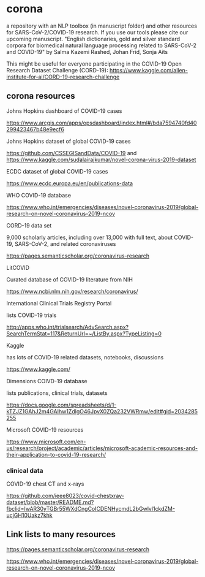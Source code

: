 # corona
a repository with an NLP toolbox (in manuscript folder) and other resources for SARS-CoV-2/COVID-19 research. If you use our tools please cite our upcoming manuscript. 
 "English dictionaries, gold and silver standard corpora for biomedical natural language processing related to SARS-CoV-2 and COVID-19" by Salma Kazemi Rashed, Johan Frid, Sonja Aits
 
 
This might be useful for everyone participating in the COVID-19 Open Research Dataset Challenge (CORD-19): https://www.kaggle.com/allen-institute-for-ai/CORD-19-research-challenge


## corona resources
Johns Hopkins dashboard of COVID-19 cases 

https://www.arcgis.com/apps/opsdashboard/index.html#/bda7594740fd40299423467b48e9ecf6

Johns Hopkins dataset of global COVID-19 cases

https://github.com/CSSEGISandData/COVID-19 and https://www.kaggle.com/sudalairajkumar/novel-corona-virus-2019-dataset


ECDC dataset of global COVID-19 cases

https://www.ecdc.europa.eu/en/publications-data

WHO COVID-19 database

https://www.who.int/emergencies/diseases/novel-coronavirus-2019/global-research-on-novel-coronavirus-2019-ncov

CORD-19 data set

9,000 scholarly articles, including over 13,000 with full text, about COVID-19, SARS-CoV-2, and related coronaviruses

https://pages.semanticscholar.org/coronavirus-research

LitCOVID

Curated database of COVID-19 literature from NIH

https://www.ncbi.nlm.nih.gov/research/coronavirus/

International Clinical Trials Registry Portal

lists COVID-19 trials

http://apps.who.int/trialsearch/AdvSearch.aspx?SearchTermStat=117&ReturnUrl=~/ListBy.aspx?TypeListing=0

Kaggle

has lots of COVID-19 related datasets, notebooks, discussions

https://www.kaggle.com/

Dimensions COIVD-19 database

lists publications, clinical trials, datasets

https://docs.google.com/spreadsheets/d/1-kTZJZ1GAhJ2m4GAIhw1ZdlgO46JpvX0ZQa232VWRmw/edit#gid=2034285255

Microsoft COVID-19 resources

https://www.microsoft.com/en-us/research/project/academic/articles/microsoft-academic-resources-and-their-application-to-covid-19-research/


### clinical data
COVID-19 chest CT and x-rays

https://github.com/ieee8023/covid-chestxray-dataset/blob/master/README.md?fbclid=IwAR30yTGBr55WXdCngCoICDENHycmdL2bGwlvl1ckdZM-ucjGH10Uakz7khk



## Link lists to many resources
https://pages.semanticscholar.org/coronavirus-research

https://www.who.int/emergencies/diseases/novel-coronavirus-2019/global-research-on-novel-coronavirus-2019-ncov
